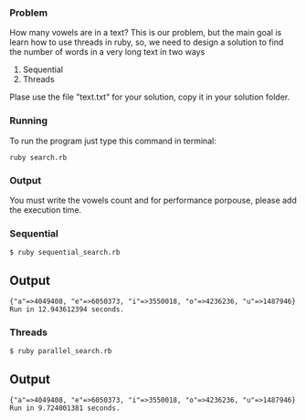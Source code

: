 ### Problem

How many vowels are in a text? This is our problem, but the main goal is
learn how to use threads in ruby, so, we need to design a solution to find
the number of words in a very long text in two ways

1. Sequential
2. Threads

Plase use the file "text.txt" for your solution, copy it in your solution
folder.

### Running

To run the program just type this command in terminal:

`ruby search.rb`

### Output

You must write the vowels count and for performance porpouse, please add
the execution time.

### Sequential

`$ ruby sequential_search.rb`

## Output
`{"a"=>4049408, "e"=>6050373, "i"=>3550018, "o"=>4236236, "u"=>1487946}
Run in 12.943612394 seconds.`

### Threads

`$ ruby parallel_search.rb`

## Output
`{"a"=>4049408, "e"=>6050373, "i"=>3550018, "o"=>4236236, "u"=>1487946}
Run in 9.724001381 seconds.`